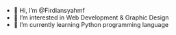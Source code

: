 - 👋 Hi, I’m @Firdiansyahmf
- 👀 I’m interested in Web Development & Graphic Design 
- 🌱 I’m currently learning Python programming language

<!---
Firdiansyahmf/Firdiansyahmf is a ✨ special ✨ repository because its `README.md` (this file) appears on your GitHub profile.
You can click the Preview link to take a look at your changes.
--->
